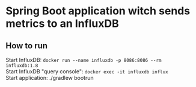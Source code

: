 # Spring Boot application witch sends metrics to an InfluxDB

## How to run
Start InfluxDB: ```docker run --name influxdb -p 8086:8086 --rm influxdb:1.8```  
Start InfluxDB "query console": ```docker exec -it influxdb influx```  
Start application: ./gradlew bootrun
